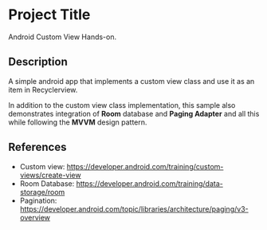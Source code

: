 # Project Title

Android Custom View Hands-on.

## Description

A simple android app that implements a custom view class and use it as an item in Recyclerview. 

In addition to the custom view class implementation, this sample also demonstrates integration of **Room** database and **Paging Adapter** and all this while following the **MVVM** design pattern. 

## References

* Custom view: https://developer.android.com/training/custom-views/create-view
* Room Database: https://developer.android.com/training/data-storage/room
* Pagination: https://developer.android.com/topic/libraries/architecture/paging/v3-overview
